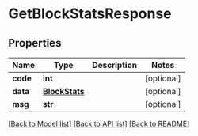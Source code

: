 # GetBlockStatsResponse

## Properties
Name | Type | Description | Notes
------------ | ------------- | ------------- | -------------
**code** | **int** |  | [optional] 
**data** | [**BlockStats**](BlockStats.md) |  | [optional] 
**msg** | **str** |  | [optional] 

[[Back to Model list]](../README.md#documentation-for-models) [[Back to API list]](../README.md#documentation-for-api-endpoints) [[Back to README]](../README.md)

